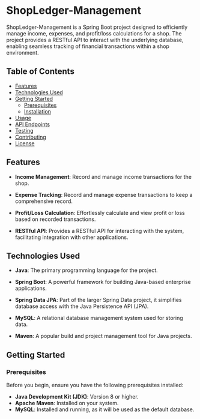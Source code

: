 # ShopLedger-Management

ShopLedger-Management is a Spring Boot project designed to efficiently manage income, expenses, and profit/loss calculations for a shop. The project provides a RESTful API to interact with the underlying database, enabling seamless tracking of financial transactions within a shop environment.

## Table of Contents

- [Features](#features)
- [Technologies Used](#technologies-used)
- [Getting Started](#getting-started)
  - [Prerequisites](#prerequisites)
  - [Installation](#installation)
- [Usage](#usage)
- [API Endpoints](#api-endpoints)
- [Testing](#testing)
- [Contributing](#contributing)
- [License](#license)

## Features

- **Income Management**: Record and manage income transactions for the shop.

- **Expense Tracking**: Record and manage expense transactions to keep a comprehensive record.

- **Profit/Loss Calculation**: Effortlessly calculate and view profit or loss based on recorded transactions.

- **RESTful API**: Provides a RESTful API for interacting with the system, facilitating integration with other applications.

## Technologies Used

- **Java**: The primary programming language for the project.

- **Spring Boot**: A powerful framework for building Java-based enterprise applications.

- **Spring Data JPA**: Part of the larger Spring Data project, it simplifies database access with the Java Persistence API (JPA).

- **MySQL**: A relational database management system used for storing data.

- **Maven**: A popular build and project management tool for Java projects.

## Getting Started

### Prerequisites

Before you begin, ensure you have the following prerequisites installed:

- **Java Development Kit (JDK)**: Version 8 or higher.
- **Apache Maven**: Installed on your system.
- **MySQL**: Installed and running, as it will be used as the default database.

